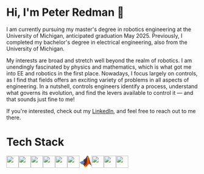 # Hi, I'm Peter Redman 👋

I am currently pursuing my master's degree in robotics engineering at the University of Michigan, anticipated graduation May 2025. Previously, I completed my bachelor's degree in electrical engineering, also from the University of Michigan.

My interests are broad and stretch well beyond the realm of robotics. I am unendingly fascinated by physics and mathematics, which is what got me into EE and robotics in the first place. Nowadays, I focus largely on controls, as I find that fields offers an exciting variety of problems in all aspects of engineering. In a nutshell, controls engineers identify a process, understand what governs its evolution, and find the levers available to control it &mdash; and that sounds just fine to me!

If you're interested, check out my [LinkedIn](https://linkedin.com/in/peter-redman1), and feel free to reach out to me there.

# Tech Stack

<img height="32" width="32" src="https://cdn.simpleicons.org/github/gray" /><img height="32" width="32" src="https://cdn.simpleicons.org/cplusplus" /><img height="32" width="32" src="https://cdn.simpleicons.org/python" /><img height="32" width="32" src="https://cdn.simpleicons.org/numpy" /><img height="32" width="32" src="https://cdn.simpleicons.org/opencv" /><img height="32" width="32" src="https://cdn.simpleicons.org/scipy" /><img height="32" width="32" src="./Matlab_Logo.png" /><img height="32" width="32" src="https://cdn.simpleicons.org/arduino" /><img height="32" width="32" src="https://cdn.simpleicons.org/raspberrypi" /><img height="32" width="32" src="https://cdn.simpleicons.org/latex" />



